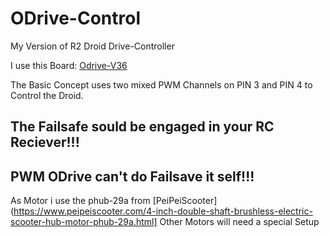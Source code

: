 # ODrive-Control
My Version of R2 Droid Drive-Controller

I use this Board:
[Odrive-V36](https://eu.odriverobotics.com/shop/odrive-v36)

The Basic Concept uses two mixed PWM Channels on PIN 3 and PIN 4 to Control the Droid. 

## The Failsafe sould be engaged in your RC Reciever!!!
## PWM ODrive can't do Failsave it self!!!

As Motor i use the phub-29a from [PeiPeiScooter](https://www.peipeiscooter.com/4-inch-double-shaft-brushless-electric-scooter-hub-motor-phub-29a.html] 
Other Motors will need a special Setup
